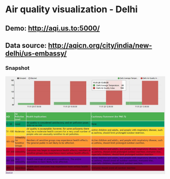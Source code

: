 # Air quality visualization - Delhi
## Demo: http://aqi.us.to:5000/
## Data source: http://aqicn.org/city/india/new-delhi/us-embassy/
### Snapshot
![snapshot](static/img/snapshot.JPG?raw=true "Snapshot")
